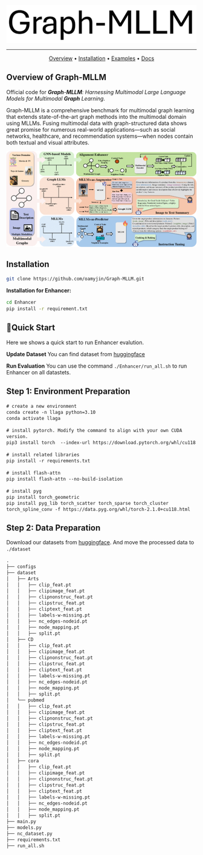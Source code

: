 <div align="center">
<img src="https://github.com/oamyjin/Graph-MLLM/blob/main/docs/title.png" border="0" width=600px/>
</div>


------



<p align="center">
  <a href="#Graph-MLLM">Overview</a> •
  <a href="#installation">Installation</a> •
  <a href="">Examples</a> •
  <a href="">Docs</a>
</p>



## Overview of Graph-MLLM

Official code for ***Graph**-**MLLM**: Harnessing Multimodal Large Language Models for Multimodal **Graph** Learning*. 

Graph-MLLM is a comprehensive benchmark for multimodal graph learning that extends state-of-the-art graph methods into the multimodal domain using MLLMs. Fusing multimodal data with graph-structured data shows great promise for numerous real-world applications—such as social networks, healthcare, and recommendation systems—when nodes contain both textual and visual attributes.

![graphmllm](https://github.com/oamyjin/Graph-MLLM/blob/main/docs/graphmllm.png)


## Installation

``` bash
git clone https://github.com/oamyjin/Graph-MLLM.git
```

**Installation for Enhancer:**
``` bash
cd Enhancer
pip install -r requirement.txt
```

## 🚀Quick Start
Here we shows a quick start to run Enhancer evalution.

**Update Dataset**
You can find dataset from [huggingface](https://huggingface.co/datasets/oamyjin/Graph-MLLM/tree/main/enhancer-dataset)


**Run Evaluation**
You can use the command `./Enhancer/run_all.sh` to run Enhancer on all datastets.

## Step 1: Environment Preparation 

```shell
# create a new environment
conda create -n llaga python=3.10
conda activate llaga

# install pytorch. Modify the command to align with your own CUDA version.
pip3 install torch  --index-url https://download.pytorch.org/whl/cu118

# install related libraries
pip install -r requirements.txt

# install flash-attn
pip install flash-attn --no-build-isolation

# install pyg
pip install torch_geometric
pip install pyg_lib torch_scatter torch_sparse torch_cluster torch_spline_conv -f https://data.pyg.org/whl/torch-2.1.0+cu118.html

```
## Step 2:  Data Preparation
Download our datasets from [huggingface](https://huggingface.co/datasets/oamyjin/Graph-MLLM/tree/main/enhancer-dataset). And move the processed data to `./dataset`
```
.
├── configs
├── dataset
│   ├── Arts
│   │   ├── clip_feat.pt
│   │   ├── clipimage_feat.pt
│   │   ├── clipnonstruc_feat.pt
│   │   ├── clipstruc_feat.pt
│   │   ├── cliptext_feat.pt
│   │   ├── labels-w-missing.pt
│   │   ├── nc_edges-nodeid.pt
│   │   ├── node_mapping.pt
│   │   ├── split.pt
│   ├── CD
│   │   ├── clip_feat.pt
│   │   ├── clipimage_feat.pt
│   │   ├── clipnonstruc_feat.pt
│   │   ├── clipstruc_feat.pt
│   │   ├── cliptext_feat.pt
│   │   ├── labels-w-missing.pt
│   │   ├── nc_edges-nodeid.pt
│   │   ├── node_mapping.pt
│   │   ├── split.pt
│   └── pubmed
│   │   ├── clip_feat.pt
│   │   ├── clipimage_feat.pt
│   │   ├── clipnonstruc_feat.pt
│   │   ├── clipstruc_feat.pt
│   │   ├── cliptext_feat.pt
│   │   ├── labels-w-missing.pt
│   │   ├── nc_edges-nodeid.pt
│   │   ├── node_mapping.pt
│   │   ├── split.pt
│   ├── cora
│   │   ├── clip_feat.pt
│   │   ├── clipimage_feat.pt
│   │   ├── clipnonstruc_feat.pt
│   │   ├── clipstruc_feat.pt
│   │   ├── cliptext_feat.pt
│   │   ├── labels-w-missing.pt
│   │   ├── nc_edges-nodeid.pt
│   │   ├── node_mapping.pt
│   │   ├── split.pt
├── main.py
├── models.py
├── nc_dataset.py
├── requirements.txt
├── run_all.sh
```